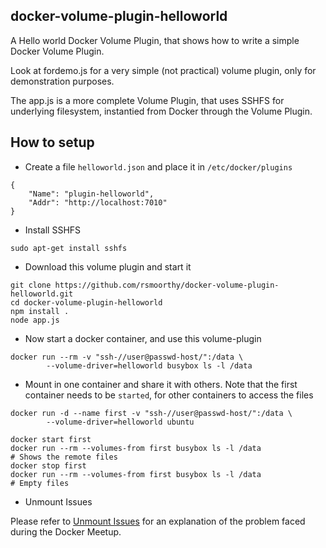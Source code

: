 ## docker-volume-plugin-helloworld

A Hello world Docker Volume Plugin, that shows how to write a simple Docker Volume Plugin.

Look at fordemo.js for a very simple (not practical) volume plugin, only for demonstration purposes.

The app.js is a more complete Volume Plugin, that uses SSHFS for underlying filesystem, instantied from Docker through the Volume Plugin.

## How to setup

* Create a file `helloworld.json` and place it in `/etc/docker/plugins`

```
{
    "Name": "plugin-helloworld",
    "Addr": "http://localhost:7010"
}
```

* Install SSHFS

```
sudo apt-get install sshfs
```

* Download this volume plugin and start it

```
git clone https://github.com/rsmoorthy/docker-volume-plugin-helloworld.git
cd docker-volume-plugin-helloworld
npm install .
node app.js
```

* Now start a docker container, and use this volume-plugin

```
docker run --rm -v "ssh-//user@passwd-host/":/data \
        --volume-driver=helloworld busybox ls -l /data
```

* Mount in one container and share it with others. Note that the first container needs to be `started`, for other containers to access the files

```
docker run -d --name first -v "ssh-//user@passwd-host/":/data \
        --volume-driver=helloworld ubuntu

docker start first
docker run --rm --volumes-from first busybox ls -l /data
# Shows the remote files
docker stop first
docker run --rm --volumes-from first busybox ls -l /data
# Empty files
```

* Unmount Issues

Please refer to [Unmount Issues](https://github.com/rsmoorthy/docker-volume-plugin-helloworld/blob/master/Unmount_Issues.md) for an explanation of the problem faced during the Docker Meetup.


